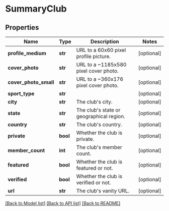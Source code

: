 # SummaryClub

## Properties
Name | Type | Description | Notes
------------ | ------------- | ------------- | -------------
**profile_medium** | **str** | URL to a 60x60 pixel profile picture. | [optional] 
**cover_photo** | **str** | URL to a ~1185x580 pixel cover photo. | [optional] 
**cover_photo_small** | **str** | URL to a ~360x176  pixel cover photo. | [optional] 
**sport_type** | **str** |  | [optional] 
**city** | **str** | The club&#39;s city. | [optional] 
**state** | **str** | The club&#39;s state or geographical region. | [optional] 
**country** | **str** | The club&#39;s country. | [optional] 
**private** | **bool** | Whether the club is private. | [optional] 
**member_count** | **int** | The club&#39;s member count. | [optional] 
**featured** | **bool** | Whether the club is featured or not. | [optional] 
**verified** | **bool** | Whether the club is verified or not. | [optional] 
**url** | **str** | The club&#39;s vanity URL. | [optional] 

[[Back to Model list]](../README.md#documentation-for-models) [[Back to API list]](../README.md#documentation-for-api-endpoints) [[Back to README]](../README.md)


